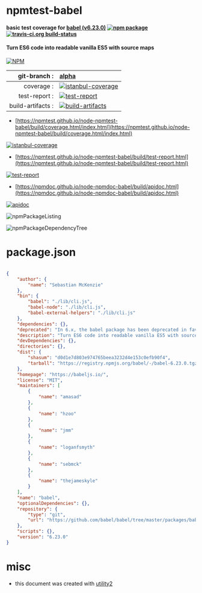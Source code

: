 # npmtest-babel

#### basic test coverage for  [babel (v6.23.0)](https://babeljs.io/)  [![npm package](https://img.shields.io/npm/v/npmtest-babel.svg?style=flat-square)](https://www.npmjs.org/package/npmtest-babel) [![travis-ci.org build-status](https://api.travis-ci.org/npmtest/node-npmtest-babel.svg)](https://travis-ci.org/npmtest/node-npmtest-babel)

#### Turn ES6 code into readable vanilla ES5 with source maps

[![NPM](https://nodei.co/npm/babel.png?downloads=true&downloadRank=true&stars=true)](https://www.npmjs.com/package/babel)

| git-branch : | [alpha](https://github.com/npmtest/node-npmtest-babel/tree/alpha)|
|--:|:--|
| coverage : | [![istanbul-coverage](https://npmtest.github.io/node-npmtest-babel/build/coverage.badge.svg)](https://npmtest.github.io/node-npmtest-babel/build/coverage.html/index.html)|
| test-report : | [![test-report](https://npmtest.github.io/node-npmtest-babel/build/test-report.badge.svg)](https://npmtest.github.io/node-npmtest-babel/build/test-report.html)|
| build-artifacts : | [![build-artifacts](https://npmtest.github.io/node-npmtest-babel/glyphicons_144_folder_open.png)](https://github.com/npmtest/node-npmtest-babel/tree/gh-pages/build)|

- [https://npmtest.github.io/node-npmtest-babel/build/coverage.html/index.html](https://npmtest.github.io/node-npmtest-babel/build/coverage.html/index.html)

[![istanbul-coverage](https://npmtest.github.io/node-npmtest-babel/build/screenCapture.buildCi.browser.%252Ftmp%252Fbuild%252Fcoverage.lib.html.png)](https://npmtest.github.io/node-npmtest-babel/build/coverage.html/index.html)

- [https://npmtest.github.io/node-npmtest-babel/build/test-report.html](https://npmtest.github.io/node-npmtest-babel/build/test-report.html)

[![test-report](https://npmtest.github.io/node-npmtest-babel/build/screenCapture.buildCi.browser.%252Ftmp%252Fbuild%252Ftest-report.html.png)](https://npmtest.github.io/node-npmtest-babel/build/test-report.html)

- [https://npmdoc.github.io/node-npmdoc-babel/build/apidoc.html](https://npmdoc.github.io/node-npmdoc-babel/build/apidoc.html)

[![apidoc](https://npmdoc.github.io/node-npmdoc-babel/build/screenCapture.buildCi.browser.%252Ftmp%252Fbuild%252Fapidoc.html.png)](https://npmdoc.github.io/node-npmdoc-babel/build/apidoc.html)

![npmPackageListing](https://npmtest.github.io/node-npmtest-babel/build/screenCapture.npmPackageListing.svg)

![npmPackageDependencyTree](https://npmtest.github.io/node-npmtest-babel/build/screenCapture.npmPackageDependencyTree.svg)



# package.json

```json

{
    "author": {
        "name": "Sebastian McKenzie"
    },
    "bin": {
        "babel": "./lib/cli.js",
        "babel-node": "./lib/cli.js",
        "babel-external-helpers": "./lib/cli.js"
    },
    "dependencies": {},
    "deprecated": "In 6.x, the babel package has been deprecated in favor of babel-cli. Check https://opencollective.com/babel to support the Babel maintainers",
    "description": "Turn ES6 code into readable vanilla ES5 with source maps",
    "devDependencies": {},
    "directories": {},
    "dist": {
        "shasum": "d0d1e7d803e974765beea3232d4e153c0efb90f4",
        "tarball": "https://registry.npmjs.org/babel/-/babel-6.23.0.tgz"
    },
    "homepage": "https://babeljs.io/",
    "license": "MIT",
    "maintainers": [
        {
            "name": "amasad"
        },
        {
            "name": "hzoo"
        },
        {
            "name": "jmm"
        },
        {
            "name": "loganfsmyth"
        },
        {
            "name": "sebmck"
        },
        {
            "name": "thejameskyle"
        }
    ],
    "name": "babel",
    "optionalDependencies": {},
    "repository": {
        "type": "git",
        "url": "https://github.com/babel/babel/tree/master/packages/babel"
    },
    "scripts": {},
    "version": "6.23.0"
}
```



# misc
- this document was created with [utility2](https://github.com/kaizhu256/node-utility2)
